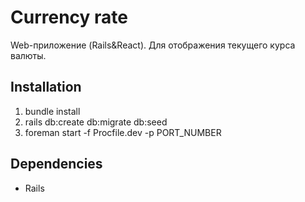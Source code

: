 # Currency rate

Web-приложение (Rails&React). Для отображения текущего курса валюты.

## Installation
1. bundle install
2. rails db:create db:migrate db:seed
3. foreman start -f Procfile.dev -p PORT_NUMBER

## Dependencies
* Rails
